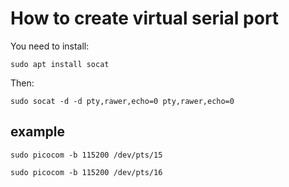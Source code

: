 # How to create virtual serial port

You need to install:

    sudo apt install socat

Then:

    sudo socat -d -d pty,rawer,echo=0 pty,rawer,echo=0

## example

    sudo picocom -b 115200 /dev/pts/15

    sudo picocom -b 115200 /dev/pts/16
